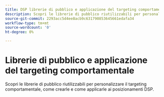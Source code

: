 ```yaml
---
title: DSP librerie di pubblico e applicazione del targeting comportamentale
description: Scopri le librerie di pubblico riutilizzabili per personalizzare il targeting comportamentale.
source-git-commit: 2293acc5d4ee8acb9c631790853645661edafa34
workflow-type: tm+mt
source-wordcount: '0'
ht-degree: 0%

---
```


# Librerie di pubblico e applicazione del targeting comportamentale

Scopri le librerie di pubblico riutilizzabili per personalizzare il targeting comportamentale, come crearle e come applicarle ai posizionamenti DSP.

<!--
>[!VIDEO]()
-->
